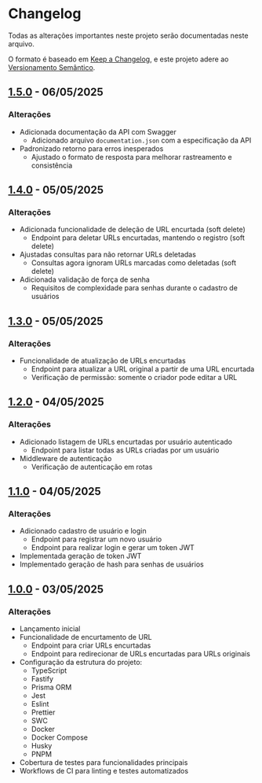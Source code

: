 # Changelog

Todas as alterações importantes neste projeto serão documentadas neste arquivo.

O formato é baseado em [Keep a Changelog](https://keepachangelog.com/pt-BR/1.0.0/),
e este projeto adere ao [Versionamento Semântico](https://semver.org/lang/pt-BR/).

## [1.5.0] - 06/05/2025

### Alterações
- Adicionada documentação da API com Swagger
  - Adicionado arquivo `documentation.json` com a especificação da API
- Padronizado retorno para erros inesperados
  - Ajustado o formato de resposta para melhorar rastreamento e consistência

[1.5.0]: https://github.com/RianMarlon/node-encurtador-url/releases/tag/v1.5.0

## [1.4.0] - 05/05/2025

### Alterações
- Adicionada funcionalidade de deleção de URL encurtada (soft delete)
  - Endpoint para deletar URLs encurtadas, mantendo o registro (soft delete)
- Ajustadas consultas para não retornar URLs deletadas
  - Consultas agora ignoram URLs marcadas como deletadas (soft delete)
- Adicionada validação de força de senha
  - Requisitos de complexidade para senhas durante o cadastro de usuários

[1.4.0]: https://github.com/RianMarlon/node-encurtador-url/releases/tag/v1.4.0

## [1.3.0] - 05/05/2025

### Alterações
- Funcionalidade de atualização de URLs encurtadas
  - Endpoint para atualizar a URL original a partir de uma URL encurtada
  - Verificação de permissão: somente o criador pode editar a URL

[1.3.0]: https://github.com/RianMarlon/node-encurtador-url/releases/tag/v1.3.0

## [1.2.0] - 04/05/2025

### Alterações
- Adicionado listagem de URLs encurtadas por usuário autenticado
  - Endpoint para listar todas as URLs criadas por um usuário
- Middleware de autenticação
  - Verificação de autenticação em rotas

[1.2.0]: https://github.com/RianMarlon/node-encurtador-url/releases/tag/v1.2.0

## [1.1.0] - 04/05/2025

### Alterações
- Adicionado cadastro de usuário e login
  - Endpoint para registrar um novo usuário
  - Endpoint para realizar login e gerar um token JWT
- Implementada geração de token JWT
- Implementado geração de hash para senhas de usuários

[1.1.0]: https://github.com/RianMarlon/node-encurtador-url/releases/tag/v1.1.0

## [1.0.0] - 03/05/2025

### Alterações
- Lançamento inicial
- Funcionalidade de encurtamento de URL
  - Endpoint para criar URLs encurtadas
  - Endpoint para redirecionar de URLs encurtadas para URLs originais
- Configuração da estrutura do projeto:
  - TypeScript
  - Fastify
  - Prisma ORM
  - Jest
  - Eslint
  - Prettier
  - SWC
  - Docker
  - Docker Compose
  - Husky
  - PNPM
- Cobertura de testes para funcionalidades principais
- Workflows de CI para linting e testes automatizados

[1.0.0]: https://github.com/RianMarlon/node-encurtador-url/releases/tag/v1.0.0
